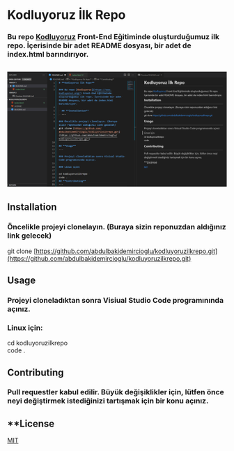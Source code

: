 # **Kodluyoruz İlk Repo**

### Bu repo [Kodluyoruz](https://www.kodluyoruz.org/) Front-End Eğitiminde oluşturduğumuz ilk repo. İçerisinde bir adet README dosyası, bir adet de index.html barındırıyor.
![Proje içinden bir görüntü](img/proje_içi_ekran_görüntüsü.png)
---
  ## **Installation**

### Öncelikle projeyi clonelayın. (Buraya sizin reponuzdan aldığınız link gelecek)
git clone [https://github.com/abdulbakidemircioglu/kodluyoruzilkrepo.git](https://github.com/abdulbakidemircioglu/kodluyoruzilkrepo.git)

## **Usage**


### Projeyi cloneladıktan sonra Visiual Studio Code programınında açınız.

### Linux için:

cd kodluyoruzilkrepo  
code .  
## **Contributing**

### Pull requestler kabul edilir. Büyük değişiklikler için, lütfen önce neyi değiştirmek istediğinizi tartışmak için bir konu açınız.

## **License
[MIT](https://choosealicense.com/licenses/mit/)
